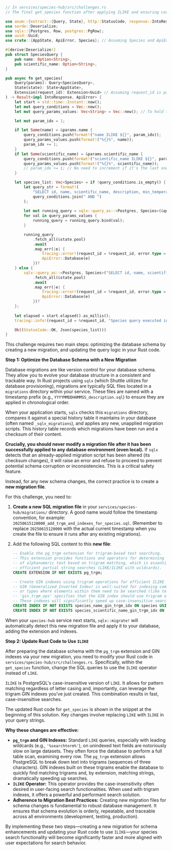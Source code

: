 ```rust
// In services/species-hub/src/challenges.rs
// The final get_species function after applying ILIKE and ensuring correct query construction.

use axum::{extract::{Query, State}, http::StatusCode, response::IntoResponse, Json, Extension};
use serde::Deserialize;
use sqlx::{Postgres, Row, postgres::PgRow};
use uuid::Uuid;
use crate::{AppState, ApiError, Species}; // Assuming Species and ApiError are in scope

#[derive(Deserialize)]
pub struct SpeciesQuery {
    pub name: Option<String>,
    pub scientific_name: Option<String>,
}

pub async fn get_species(
    Query(params): Query<SpeciesQuery>,
    State(state): State<AppState>,
    Extension(request_id): Extension<Uuid> // Assuming request_id is passed as an extension
) -> Result<impl IntoResponse, ApiError> {
    let start = std::time::Instant::now();
    let mut query_conditions = Vec::new();
    let mut query_params_values: Vec<String> = Vec::new(); // To hold the actual string values for binding

    let mut param_idx = 1;

    if let Some(name) = &params.name {
        query_conditions.push(format!("name ILIKE ${}", param_idx));
        query_params_values.push(format!("%{}%", name));
        param_idx += 1;
    }
    if let Some(scientific_name) = &params.scientific_name {
        query_conditions.push(format!("scientific_name ILIKE ${}", param_idx));
        query_params_values.push(format!("%{}%", scientific_name));
        // param_idx += 1; // No need to increment if it's the last one
    }

    let species_list: Vec<Species> = if !query_conditions.is_empty() {
        let query_str = format!(
            "SELECT id, name, scientific_name, description, min_temperature, max_temperature, min_ph, max_ph, diet_type FROM species WHERE {} LIMIT 20",
            query_conditions.join(" AND ")
        );
        
        let mut running_query = sqlx::query_as::<Postgres, Species>(&query_str);
        for val in query_params_values {
            running_query = running_query.bind(val);
        }

        running_query
            .fetch_all(&state.pool)
            .await
            .map_err(|e| {
                tracing::error!(request_id = %request_id, error.type = "database", error.message = %e, "Error executing species list query with conditions");
                ApiError::Database(e)
            })?
    } else {
        sqlx::query_as::<Postgres, Species>("SELECT id, name, scientific_name, description, min_temperature, max_temperature, min_ph, max_ph, diet_type FROM species LIMIT 20")
            .fetch_all(&state.pool)
            .await
            .map_err(|e| {
                tracing::error!(request_id = %request_id, error.type = "database", error.message = %e, "Error executing get all species query");
                ApiError::Database(e)
            })?
    };
    
    let elapsed = start.elapsed().as_millis();
    tracing::info!(request_id = %request_id, "Species query executed in {}ms, found {} results", elapsed, species_list.len());

    Ok((StatusCode::OK, Json(species_list)))
}
```

This challenge requires two main steps: optimizing the database schema by creating a new migration, and updating the query logic in your Rust code.

**Step 1: Optimize the Database Schema with a New Migration**

Database migrations are like version control for your database schema. They allow you to evolve your database structure in a consistent and trackable way. In Rust projects using `sqlx` (which Shuttle utilizes for database provisioning), migrations are typically SQL files located in a `migrations` directory within your service. These files are named with a timestamp prefix (e.g., `YYYYMMDDHHMMSS_description.sql`) to ensure they are applied in chronological order.

When your application starts, `sqlx` checks this `migrations` directory, compares it against a special history table it maintains in your database (often named `_sqlx_migrations`), and applies any new, unapplied migration scripts. This history table records which migrations have been run and a checksum of their content.

**Crucially, you should never modify a migration file after it has been successfully applied to any database environment (even local).** If `sqlx` detects that an already-applied migration script has been altered (its checksum changes), it will raise an error and refuse to proceed to prevent potential schema corruption or inconsistencies. This is a critical safety feature.

Instead, for any new schema changes, the correct practice is to create a **new migration file**.

For this challenge, you need to:
1.  **Create a new SQL migration file** in your `services/species-hub/migrations/` directory. A good name would follow the timestamp convention, for example: `20250615120000_add_trgm_and_indexes_for_species.sql`. (Remember to replace `20250615120000` with the actual current timestamp when you create the file to ensure it runs after any existing migrations).
2.  Add the following SQL content to this **new file**:

    ```sql
    -- Enable the pg_trgm extension for trigram-based text searching.
    -- This extension provides functions and operators for determining the similarity
    -- of alphanumeric text based on trigram matching, which is essential for
    -- efficient partial string searches (LIKE/ILIKE with wildcards).
    CREATE EXTENSION IF NOT EXISTS pg_trgm;

    -- Create GIN indexes using trigram operations for efficient ILIKE searches.
    -- GIN (Generalized Inverted Index) is well-suited for indexing composite values
    -- or types where elements within them need to be searched (like text documents or, in this case, trigrams from text).
    -- 'gin_trgm_ops' specifies that the GIN index should use trigram operations provided by pg_trgm.
    -- These indexes will significantly speed up case-insensitive searches on 'name' and 'scientific_name'.
    CREATE INDEX IF NOT EXISTS species_name_gin_trgm_idx ON species USING GIN (name gin_trgm_ops);
    CREATE INDEX IF NOT EXISTS species_scientific_name_gin_trgm_idx ON species USING GIN (scientific_name gin_trgm_ops);
    ```

When your `species-hub` service next starts, `sqlx::migrate!` will automatically detect this new migration file and apply it to your database, adding the extension and indexes.

**Step 2: Update Rust Code to Use `ILIKE`**

After preparing the database schema with the `pg_trgm` extension and GIN indexes via your new migration, you need to modify your Rust code in `services/species-hub/src/challenges.rs`. Specifically, within the `get_species` function, change the SQL queries to use the `ILIKE` operator instead of `LIKE`.

`ILIKE` is PostgreSQL's case-insensitive version of `LIKE`. It allows for pattern matching regardless of letter casing and, importantly, can leverage the trigram GIN indexes you've just created. This combination results in fast, case-insensitive searches.

The updated Rust code for `get_species` is shown in the snippet at the beginning of this solution. Key changes involve replacing `LIKE` with `ILIKE` in your query strings.

**Why these changes are effective:**

*   **`pg_trgm` and GIN Indexes:** Standard `LIKE` queries, especially with leading wildcards (e.g., `'%searchterm%'`), on unindexed text fields are notoriously slow on large datasets. They often force the database to perform a full table scan, examining every row. The `pg_trgm` extension allows PostgreSQL to break down text into trigrams (sequences of three characters). GIN indexes built on these trigrams enable the database to quickly find matching trigrams and, by extension, matching strings, dramatically speeding up searches.
*   **`ILIKE` Operator:** This operator provides the case-insensitivity often desired in user-facing search functionalities. When used with trigram indexes, it offers a powerful and performant search solution.
*   **Adherence to Migration Best Practices:** Creating new migration files for schema changes is fundamental to robust database management. It ensures that schema evolution is orderly, repeatable, and traceable across all environments (development, testing, production).

By implementing these two steps—creating a new migration for schema enhancements and updating your Rust code to use `ILIKE`—your species search functionality will become significantly faster and more aligned with user expectations for search behavior.
